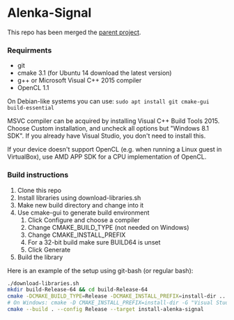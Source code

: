 # Alenka-Signal

This repo has been merged the [parent project](https://github.com/machta/Alenka).

### Requirments
* git
* cmake 3.1 (for Ubuntu 14 download the latest version)
* g++ or Microsoft Visual C++ 2015 compiler
* OpenCL 1.1

On Debian-like systems you can use: `sudo apt install git cmake-gui build-essential`

MSVC compiler can be acquired by installing Visual C++ Build Tools 2015. Choose Custom
installation, and uncheck all options but "Windows 8.1 SDK". If you already have Visual
Studio, you don't need to install this.

If your device doesn't support OpenCL (e.g. when running a Linux guest in VirtualBox),
use AMD APP SDK for a CPU implementation of OpenCL.

### Build instructions
1. Clone this repo
2. Install libraries using download-libraries.sh
3. Make new build directory and change into it
4. Use cmake-gui to generate build environment
   1. Click Configure and choose a compiler
   2. Change CMAKE_BUILD_TYPE (not needed on Windows)
   3. Change CMAKE_INSTALL_PREFIX
   4. For a 32-bit build make sure BUILD64 is unset
   5. Click Generate
5. Build the library

Here is an example of the setup using git-bash (or regular bash):
``` bash
./download-libraries.sh
mkdir build-Release-64 && cd build-Release-64
cmake -DCMAKE_BUILD_TYPE=Release -DCMAKE_INSTALL_PREFIX=install-dir ..
# On Windows: cmake -D CMAKE_INSTALL_PREFIX=install-dir -G "Visual Studio 14 2015 Win64" ..
cmake --build . --config Release --target install-alenka-signal
```

